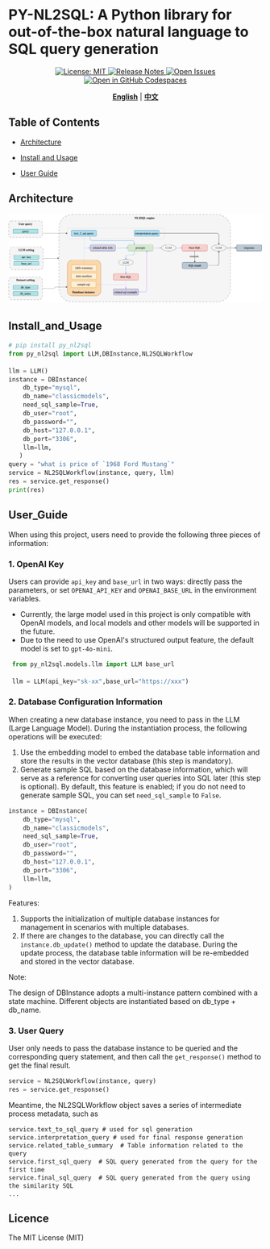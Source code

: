 # PY-NL2SQL: A Python library for out-of-the-box natural language to SQL query generation


<div align="center">
  <p>
    <a href="https://opensource.org/licenses/MIT">
      <img alt="License: MIT" src="https://img.shields.io/badge/License-MIT-yellow.svg" />
    </a>
     <a href="https://github.com/pillarliang/py-nl2sql/releases">
      <img alt="Release Notes" src="https://img.shields.io/github/release/pillarliang/py-nl2sql" />
    </a>
    <a href="https://github.com/eosphoros-ai/DB-GPT/issues">
      <img alt="Open Issues" src="https://img.shields.io/github/issues-raw/pillarliang/py-nl2sql" />
    </a>
    <a href="https://codespaces.new/pillarliang/py-nl2sql">
      <img alt="Open in GitHub Codespaces" src="https://github.com/codespaces/badge.svg" />
    </a>
  </p>

[**English**](README_EN.md) | [**中文**](README.md)
</div>


## Table of Contents
- [Architecture](#Architecture)

- [Install and Usage](#Install_and_Usage)

- [User Guide](#User_Guide)

## Architecture

<p align="center">
  <img src="./assets/nl2sql_structure.png" width="800px" />
</p>


## Install_and_Usage
```python
# pip install py_nl2sql  
from py_nl2sql import LLM,DBInstance,NL2SQLWorkflow

llm = LLM() 
instance = DBInstance(
    db_type="mysql",     
    db_name="classicmodels",     
    need_sql_sample=True,     
    db_user="root",     
    db_password="",     
    db_host="127.0.0.1",     
    db_port="3306",     
    llm=llm, 
   )  
query = "what is price of `1968 Ford Mustang`" 
service = NL2SQLWorkflow(instance, query, llm)
res = service.get_response() 
print(res)
```
## User_Guide
When using this project, users need to provide the following three pieces of information:
### 1. OpenAI Key

Users can provide `api_key` and `base_url` in two ways: directly pass the parameters, or set `OPENAI_API_KEY` and `OPENAI_BASE_URL` in the environment variables.

- Currently, the large model used in this project is only compatible with OpenAI models, and local models and other models will be supported in the future.
- Due to the need to use OpenAI's structured output feature, the default model is set to `gpt-4o-mini`.
 ```python
  from py_nl2sql.models.llm import LLM base_url
  
  llm = LLM(api_key="sk-xx",base_url="https://xxx")
 ```

### 2. Database Configuration Information

When creating a new database instance, you need to pass in the LLM (Large Language Model). During the instantiation process, the following operations will be executed:

1. Use the embedding model to embed the database table information and store the results in the vector database (this step is mandatory).
2. Generate sample SQL based on the database information, which will serve as a reference for converting user queries into SQL later (this step is optional). By default, this feature is enabled; if you do not need to generate sample SQL, you can set `need_sql_sample` to `False`.

 ```python
 instance = DBInstance(
     db_type="mysql",
     db_name="classicmodels",
     need_sql_sample=True,
     db_user="root",
     db_password="",
     db_host="127.0.0.1",
     db_port="3306",
     llm=llm,
 )
 ```

Features:

1. Supports the initialization of multiple database instances for management in scenarios with multiple databases.
2. If there are changes to the database, you can directly call the `instance.db_update()` method to update the database. During the update process, the database table information will be re-embedded and stored in the vector database.

Note:

The design of DBInstance adopts a multi-instance pattern combined with a state machine. Different objects are instantiated based on db_type + db_name.


### 3. User Query

User only needs to pass the database instance to be queried and the corresponding query statement, and then call the `get_response()` method to get the final result.

```python
service = NL2SQLWorkflow(instance, query) 
res = service.get_response()
```

Meantime, the NL2SQLWorkflow object saves a series of intermediate process metadata, such as
```
service.text_to_sql_query # used for sql generation
service.interpretation_query # used for final response generation
service.related_table_summary  # Table information related to the query
service.first_sql_query  # SQL query generated from the query for the first time
service.final_sql_query  # SQL query generated from the query using the similarity SQL
...
```

## Licence

The MIT License (MIT)
